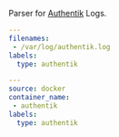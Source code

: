 Parser for [Authentik](https://goauthentik.io) Logs.

```yaml
---
filenames:
 - /var/log/authentik.log
labels:
  type: authentik
```

```yaml
---
source: docker
container_name:
 - authentik
labels:
  type: authentik
```
